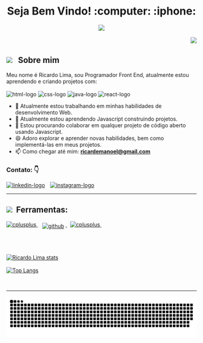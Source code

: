 <h1 align="center">Seja Bem Vindo! :computer: :iphone:</h1> 

<p align='center'>
  <img src= 'https://capsule-render.vercel.app/api?type=rect&color=gradient&height=2.5'/>
</p>

<p align="right"> <img src="https://komarev.com/ghpvc/?username=ricardolima007&style=plastic" /> </p>

## <img src="https://media2.giphy.com/media/z9vxfIMzxbTaGwBkc5/giphy_s.gif?cid=ecf05e47cjnt33447pqnhksb17ve7x5zi6bsr2dagkvtdyvh&rid=giphy_s.gif&ct=s" width="40"> &nbsp; **Sobre mim**

Meu nome é Ricardo Lima, sou Programador Front End, atualmente estou aprendendo e criando projetos com:
<br>
<br>
<img src="https://img.shields.io/badge/HTML5-E34F26?style=for-the-badge&logo=html5&logoColor=white" alt="html-logo" />
<img src="https://img.shields.io/badge/CSS3-1572B6?style=for-the-badge&logo=css3&logoColor=white" alt="css-logo" />
<img src="https://img.shields.io/badge/JavaScript-F7DF1E?style=for-the-badge&logo=javascript&logoColor=black" alt="java-logo" />
<img src="https://img.shields.io/badge/React-20232A?style=for-the-badge&logo=react&logoColor=61DAFB" alt="react-logo" />

- 🔭 Atualmente estou trabalhando em minhas habilidades de desenvolvimento Web.
- 🌱 Atualmente estou aprendendo Javascript construindo projetos.
- 👯 Estou procurando colaborar em qualquer projeto de código aberto usando Javascript.
- 😄 Adoro explorar e aprender novas habilidades, bem como implementá-las em meus projetos.
- 📫 Como chegar até mim: **ricardemanoel@gmail.com**

### Contato: :point_down:
<p>
<a href="https://www.linkedin.com/in/ricardo-lima-098a9b11a/">
<img aling="left" alt="linkedin-logo" width="30px" src="https://w7.pngwing.com/pngs/887/616/png-transparent-linkedin-icon-linkedin-text-rectangle-logo-thumbnail.png" /></a>
<a href="https://www.instagram.com/rickllima_">
<img aling="left" alt="instagram-logo" width="30px" hspace="10" src="https://i.pinimg.com/736x/f4/b2/c9/f4b2c96efde275bc49bb181acc9de659.jpg" />
</a>
</p>
<hr/>

## <img src="https://media4.giphy.com/media/uhQuegHFqkVYuFMXMQ/giphy.gif?cid=ecf05e473w3yyq5ltckpc4c6vr4jf9avvh9uao2eswa4v9rk&rid=giphy.gif&ct=s" width="40">  &nbsp;**Ferramentas:**

<p align="left">
<a href="https://git-scm.com" target="_blank">
<img src="https://cdn.jsdelivr.net/gh/devicons/devicon/icons/git/git-plain-wordmark.svg" alt="cplusplus" width="40" height="40" />  
</a>	&nbsp;
<a href="https://github.com/Abhishek-00" target="_blank">
<img src="https://raw.githubusercontent.com/klaasnicolaas/ColoredBadges/prod/svg/dev/services/github.svg" alt="github" style="vertical-align:top; margin:4px">    
</a>	&nbsp;
<a href="https://www.jetbrains.com/pycharm/" target="_blank">
<img src="https://cdn.jsdelivr.net/gh/devicons/devicon/icons/vscode/vscode-original-wordmark.svg" alt="cplusplus" width="40" height="40"/> </a>	&nbsp;

</p>

<br />
<br />


[![Ricardo Lima stats](https://github-readme-stats.vercel.app/api?username=ricardolima007)](https://github.com/anuraghazra/github-readme-stats)
<br />
<br />
[![Top Langs](https://github-readme-stats.vercel.app/api/top-langs/?username=ricardolima007)](https://github.com/anuraghazra/github-readme-stats)

<br/>
<hr/>

<p align="center">
<picture>
  <source media="(prefers-color-scheme: dark)" srcset="https://raw.githubusercontent.com/platane/platane/output/github-contribution-grid-snake-dark.svg">
  <source media="(prefers-color-scheme: light)" srcset="https://raw.githubusercontent.com/platane/platane/output/github-contribution-grid-snake.svg">
  <img alt="github contribution grid snake animation" src="https://raw.githubusercontent.com/platane/platane/output/github-contribution-grid-snake.svg">
</picture>
</p>



<br/>


